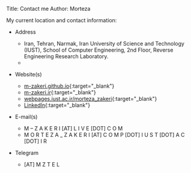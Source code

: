 Title: Contact me
Author: Morteza


My current location and contact information:


* Address
   * Iran, Tehran, Narmak, Iran University of Science and Technology (IUST), School of Computer Engineering, 2nd Floor, Reverse Engineering Research Laboratory.
   * 


* Website(s) 
   * [m-zakeri.github.io](https://m-zakeri.github.io/){:target="_blank"}
   * [m-zakeri.ir](www.m-zakeri.ir){:target="_blank"}
   * [webpages.iust.ac.ir/morteza_zakeri](http://webpages.iust.ac.ir/morteza_zakeri/){:target="_blank"}
   * [LinkedIn](https://www.linkedin.com/in/mortazazakeri/){:target="_blank"}


* E-mail(s)
    * M – Z A K E R I [AT] L I V E [DOT] C O M
    * M O R T E Z A _ Z A K E R I [AT] C O M P [DOT] I U S T [DOT] A C [DOT] I R


* Telegram
    * [AT] M Z T E L
     
